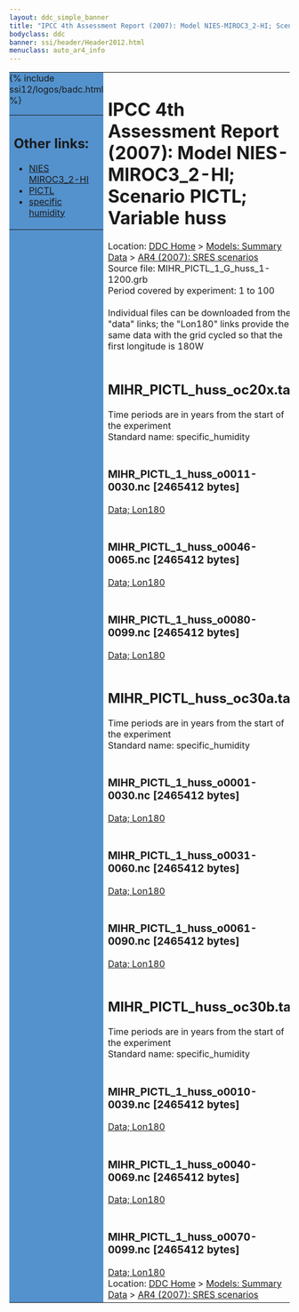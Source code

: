 ```yaml
---
layout: ddc_simple_banner
title: "IPCC 4th Assessment Report (2007): Model NIES-MIROC3_2-HI; Scenario PICTL; Variable huss"
bodyclass: ddc
banner: ssi/header/Header2012.html
menuclass: auto_ar4_info
---
```



<table width="100%" border="0" cellspacing="0" cellpadding="0" style="border-collapse: collapse;">
<tr style="margin:0;padding:0;border:0;">
<td style="margin:0;padding:0;border:0;height:1pt;width:150pt;background:#5492CD;" valign="top" >

<div id="lh-col2" class="auto_ar4_info">
<table class="menumain" bgcolor="#5492CD" cellspacing="0" width="100%" border="0">
<tr><td>
<h2> Other links:</h2>
<ul>
<li><a href="/auto/ar4/model-NIES-MIROC3_2-HI.html">NIES<br/>MIROC3_2-HI</a></li>
<li><a href="/auto/ar4/scenario-PICTL.html">PICTL</a></li>
<li><a href="/auto/ar4/var-specific_humidity.html">specific humidity</a></li>
</ul>
</td></tr>
{% include ssi12/logos/badc.html %}
</table>
</div>
</td>
<td><h1>IPCC 4th Assessment Report (2007): Model NIES-MIROC3_2-HI; Scenario PICTL; Variable huss</h1>

<!-- Breadcrumb1 -->
<div id="breadcrumb1" align="left">
Location: <a href="/index.html">DDC Home</a> > <a href="/sim/gcm_clim/">Models: Summary Data</a>
> <a href="/sim/gcm_clim/SRES_AR4/index.html">AR4 (2007): SRES scenarios</a>
</div>
<!-- End of Breadcrumb1 -->Source file: MIHR_PICTL_1_G_huss_1-1200.grb
<br/>
Period covered by experiment: 1 to 100<br/>
<br/>Individual files can be downloaded from the "data" links; the "Lon180" links provide the same data
         with the grid cycled so that the first longitude is 180W<br/>
<br/><h2>MIHR_PICTL_huss_oc20x.tar</h2>
Time periods are in years from the start of the experiment<br/>
Standard name: specific_humidity<br>
<br/><h3>MIHR_PICTL_1_huss_o0011-0030.nc [2465412 bytes]</h3>
<a href="/cgi-bin/downl/ar4_nc/huss/MIHR_PICTL_1_huss_o0011-0030.nc">Data; </a><a href="/cgi-bin/downl/ar4_nc/huss/MIHR_PICTL_1_huss_o0011-0030.cyto180.nc"> Lon180</a><br/>
<br/><h3>MIHR_PICTL_1_huss_o0046-0065.nc [2465412 bytes]</h3>
<a href="/cgi-bin/downl/ar4_nc/huss/MIHR_PICTL_1_huss_o0046-0065.nc">Data; </a><a href="/cgi-bin/downl/ar4_nc/huss/MIHR_PICTL_1_huss_o0046-0065.cyto180.nc"> Lon180</a><br/>
<br/><h3>MIHR_PICTL_1_huss_o0080-0099.nc [2465412 bytes]</h3>
<a href="/cgi-bin/downl/ar4_nc/huss/MIHR_PICTL_1_huss_o0080-0099.nc">Data; </a><a href="/cgi-bin/downl/ar4_nc/huss/MIHR_PICTL_1_huss_o0080-0099.cyto180.nc"> Lon180</a><br/>
<br/><h2>MIHR_PICTL_huss_oc30a.tar</h2>
Time periods are in years from the start of the experiment<br/>
Standard name: specific_humidity<br>
<br/><h3>MIHR_PICTL_1_huss_o0001-0030.nc [2465412 bytes]</h3>
<a href="/cgi-bin/downl/ar4_nc/huss/MIHR_PICTL_1_huss_o0001-0030.nc">Data; </a><a href="/cgi-bin/downl/ar4_nc/huss/MIHR_PICTL_1_huss_o0001-0030.cyto180.nc"> Lon180</a><br/>
<br/><h3>MIHR_PICTL_1_huss_o0031-0060.nc [2465412 bytes]</h3>
<a href="/cgi-bin/downl/ar4_nc/huss/MIHR_PICTL_1_huss_o0031-0060.nc">Data; </a><a href="/cgi-bin/downl/ar4_nc/huss/MIHR_PICTL_1_huss_o0031-0060.cyto180.nc"> Lon180</a><br/>
<br/><h3>MIHR_PICTL_1_huss_o0061-0090.nc [2465412 bytes]</h3>
<a href="/cgi-bin/downl/ar4_nc/huss/MIHR_PICTL_1_huss_o0061-0090.nc">Data; </a><a href="/cgi-bin/downl/ar4_nc/huss/MIHR_PICTL_1_huss_o0061-0090.cyto180.nc"> Lon180</a><br/>
<br/><h2>MIHR_PICTL_huss_oc30b.tar</h2>
Time periods are in years from the start of the experiment<br/>
Standard name: specific_humidity<br>
<br/><h3>MIHR_PICTL_1_huss_o0010-0039.nc [2465412 bytes]</h3>
<a href="/cgi-bin/downl/ar4_nc/huss/MIHR_PICTL_1_huss_o0010-0039.nc">Data; </a><a href="/cgi-bin/downl/ar4_nc/huss/MIHR_PICTL_1_huss_o0010-0039.cyto180.nc"> Lon180</a><br/>
<br/><h3>MIHR_PICTL_1_huss_o0040-0069.nc [2465412 bytes]</h3>
<a href="/cgi-bin/downl/ar4_nc/huss/MIHR_PICTL_1_huss_o0040-0069.nc">Data; </a><a href="/cgi-bin/downl/ar4_nc/huss/MIHR_PICTL_1_huss_o0040-0069.cyto180.nc"> Lon180</a><br/>
<br/><h3>MIHR_PICTL_1_huss_o0070-0099.nc [2465412 bytes]</h3>
<a href="/cgi-bin/downl/ar4_nc/huss/MIHR_PICTL_1_huss_o0070-0099.nc">Data; </a><a href="/cgi-bin/downl/ar4_nc/huss/MIHR_PICTL_1_huss_o0070-0099.cyto180.nc"> Lon180</a><br/>
<!-- Breadcrumb2 -->
<div id="breadcrumb2" align="left">
Location: <a href="/index.html">DDC Home</a> > <a href="/sim/gcm_clim/">Models: Summary Data</a>
> <a href="/sim/gcm_clim/SRES_AR4/index.html">AR4 (2007): SRES scenarios</a>
</div>
<!-- End of Breadcrumb2 --></td></tr></table>

